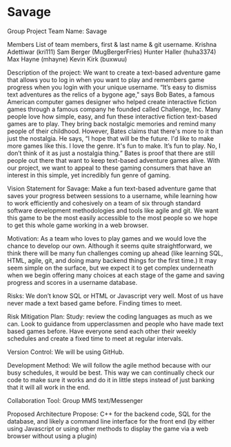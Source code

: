 # Savage
Group Project
Team Name: Savage

Members List of team members, first & last name & git username.
Krishna Adettiwar (kri111)
Sam Berger (MugBergerFries)
Hunter Haller (huha3374)
Max Hayne (mhayne)
Kevin Kirk (buxwuu)

Description of the project:
We want to create a text-based adventure game that allows you to log in when you want to play and remembers game progress when you login with your unique username. “It’s easy to dismiss text adventures as the relics of a bygone age," says Bob Bates, a famous American computer games designer who helped create interactive fiction games through a famous company he founded called Challenge, Inc. Many people love how simple, easy, and fun these interactive fiction text-based games are to play.  They bring back nostalgic memories and remind many people of their childhood. However, Bates claims that there's more to it than just the nostalgia. He says, “I hope that will be the future. I'd like to make more games like this. I love the genre. It's fun to make. It’s fun to play. No, I don’t think of it as just a nostalgia thing.” Bates is proof that there are still people out there that want to keep text-based adventure games alive. With our project, we want to appeal to these gaming consumers that have an interest in this simple, yet incredibly fun genre of gaming.

Vision Statement for Savage:
Make a fun text-based adventure game that saves your progress between sessions to a username, while learning how to work efficiently and cohesively on a team of six through standard software development methodologies and tools like agile and git. We want this game to be the most easily accessible to the most people so we hope to get this whole game working in a web browser.

Motivation:
As a team who loves to play games and we would love the chance to develop our own. Although it seems quite straightforward, we think there will be many fun challenges coming up ahead (like learning SQL, HTML, agile, git, and doing many backend things for the first time.) It may seem simple on the surface, but we expect it to get complex underneath when we begin offering many choices at each stage of the game and saving progress and scores in a username database.

Risks:
We don’t know SQL or HTML or Javascript very well.
Most of us have never made a text based game before.
Finding times to meet.

Risk Mitigation Plan:
Study: review the coding languages as much as we can.
Look to guidance from upperclassmen and people who have made text based games before.
Have everyone send each other their weekly schedules and create a fixed time to meet at regular intervals.

Version Control:
We will be using GitHub.

Development Method:
We will follow the agile method because with our busy schedules, it would be best.  This way we can continually check our code to make sure it works and do it in little steps instead of just banking that it will all work in the end.

Collaboration Tool:
Group MMS text/Messenger

Proposed Architecture Propose:
C++ for the backend code, SQL for the database, and likely a command line interface for the front end (by either using Javascript or using other methods to display the game via a web browser without using a plugin)
